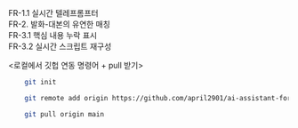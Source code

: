 FR-1.1 실시간 텔레프롬프터<br>
FR-2. 발화-대본의 유연한 매칭<br>
FR-3.1 핵심 내용 누락 표시 <br>
FR-3.2 실시간 스크립트 재구성<br>

<로컬에서 깃헙 연동 명령어 + pull 받기>
```sh
    git init
```
```sh
    git remote add origin https://github.com/april2901/ai-assistant-for-presentation.git
```
```sh
    git pull origin main
```
